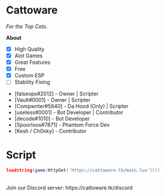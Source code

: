 # Cattoware
<i>For the Top Cats.</i><br/>

**__About__**
- [x] High Quality
- [x] Alot Games
- [x] Great Features
- [x] Free 
- [x] Custom ESP
- [ ] Stability Fixing

* [falseopx#2012] - Owner | Scripter <br/>
* [Vault#0001] - Owner | Scripter <br/>
* [Compwnter#5640] - Da Hood (Only) | Scripter <br/>
* [useIess#0001] - Bot Developer | Contributor <br/>
* [decode#1010] - Bot Developer <br/>
* [Spoorloos#7871] - Phantom Force Dev <br/>
* [Kesh / Ch0nky] - Contributor <br/>

# Script
```lua
loadstring(game:HttpGet('https://cattoware.tk/main.lua'))()
```
<br/>
Join our Discord server: https://cattoware.tk/discord
